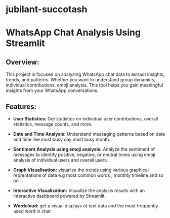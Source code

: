 # jubilant-succotash
# WhatsApp Chat Analysis Using Streamlit

## Overview:

This project is focused on analyzing WhatsApp chat data to extract insights, trends, and patterns. 
Whether you want to understand group dynamics, individual contributions, emoji analysis.
This tool helps you gain meaningful insights from your WhatsApp conversations.

## Features:

- **User Statistics:**  Get statistics on individual user contributions, overall statistics, message counts, and more.
 
- **Date and Time Analysis:**  Understand messaging patterns based on date and time like most busy day most busy month.

- **Sentiment Analysis using emoji analysis:**  Analyze the sentiment of messages to identify positive, negative, or neutral tones  using emoji analysis of individual users and overall users.
 
- **Graph Visualisation:** visualise the trends using various graphical reprentations of data e.g most common words , monthly timeline and so on

- **Interactive Visualization:**  Visualize the analysis results with an interactive dashboard powered by Streamlit.
  
- **Wordcloud:**  get a visual displays of text data and the  most frequently used word in chat








